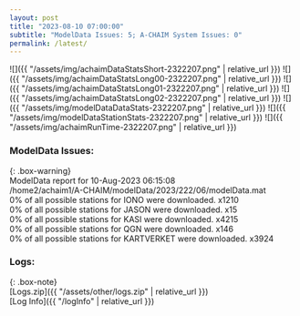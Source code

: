 ```yaml
---
layout: post
title: "2023-08-10 07:00:00"
subtitle: "ModelData Issues: 5; A-CHAIM System Issues: 0"
permalink: /latest/
---
```


![]({{ "/assets/img/achaimDataStatsShort-2322207.png" | relative_url }})
![]({{ "/assets/img/achaimDataStatsLong00-2322207.png" | relative_url }})
![]({{ "/assets/img/achaimDataStatsLong01-2322207.png" | relative_url }})
![]({{ "/assets/img/achaimDataStatsLong02-2322207.png" | relative_url }})
![]({{ "/assets/img/modelDataDataStats-2322207.png" | relative_url }})
![]({{ "/assets/img/modelDataStationStats-2322207.png" | relative_url }})
![]({{ "/assets/img/achaimRunTime-2322207.png" | relative_url }})


### ModelData Issues:  
  
{: .box-warning}  
 ModelData report for 10-Aug-2023 06:15:08   
 /home2/achaim1/A-CHAIM/modelData/2023/222/06/modelData.mat   
 0% of all possible stations for IONO were downloaded. x1210   
 0% of all possible stations for JASON were downloaded. x15   
 0% of all possible stations for KASI were downloaded. x4215   
 0% of all possible stations for QGN were downloaded. x146   
 0% of all possible stations for KARTVERKET were downloaded. x3924   
  


### Logs:  
  
{: .box-note}  
[Logs.zip]({{ "/assets/other/logs.zip" | relative_url }})  
[Log Info]({{ "/logInfo" | relative_url }})  
